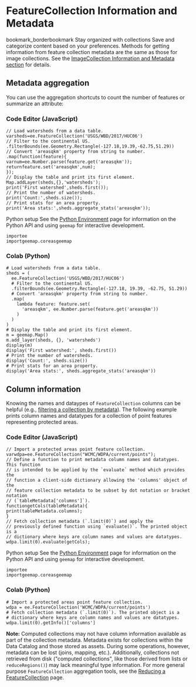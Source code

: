  
#  FeatureCollection Information and Metadata
bookmark_borderbookmark Stay organized with collections  Save and categorize content based on your preferences. 
Methods for getting information from feature collection metadata are the same as those for image collections. See the [ImageCollection Information and Metadata section](https://developers.google.com/earth-engine/guides/ic_info) for details.
## Metadata aggregation
You can use the aggregation shortcuts to count the number of features or summarize an attribute:
### Code Editor (JavaScript)
```
// Load watersheds from a data table.
varsheds=ee.FeatureCollection('USGS/WBD/2017/HUC06')
// Filter to the continental US.
.filterBounds(ee.Geometry.Rectangle(-127.18,19.39,-62.75,51.29))
// Convert 'areasqkm' property from string to number.
.map(function(feature){
varnum=ee.Number.parse(feature.get('areasqkm'));
returnfeature.set('areasqkm',num);
});
// Display the table and print its first element.
Map.addLayer(sheds,{},'watersheds');
print('First watershed',sheds.first());
// Print the number of watersheds.
print('Count:',sheds.size());
// Print stats for an area property.
print('Area stats:',sheds.aggregate_stats('areasqkm'));
```
Python setup
See the [ Python Environment](https://developers.google.com/earth-engine/guides/python_install) page for information on the Python API and using `geemap` for interactive development.
```
importee
importgeemap.coreasgeemap
```

### Colab (Python)
```
# Load watersheds from a data table.
sheds = (
  ee.FeatureCollection('USGS/WBD/2017/HUC06')
  # Filter to the continental US.
  .filterBounds(ee.Geometry.Rectangle(-127.18, 19.39, -62.75, 51.29))
  # Convert 'areasqkm' property from string to number.
  .map(
    lambda feature: feature.set(
      'areasqkm', ee.Number.parse(feature.get('areasqkm'))
    )
  )
)
# Display the table and print its first element.
m = geemap.Map()
m.add_layer(sheds, {}, 'watersheds')
display(m)
display('First watershed:', sheds.first())
# Print the number of watersheds.
display('Count:', sheds.size())
# Print stats for an area property.
display('Area stats:', sheds.aggregate_stats('areasqkm'))
```

## Column information
Knowing the names and dataypes of `FeatureCollection` columns can be helpful (e.g., [filtering a collection by metadata](https://developers.google.com/earth-engine/guides/feature_collection_filtering)). The following example prints column names and datatypes for a collection of point features representing protected areas.
### Code Editor (JavaScript)
```
// Import a protected areas point feature collection.
varwdpa=ee.FeatureCollection("WCMC/WDPA/current/points");
// Define a function to print metadata column names and datatypes. This function
// is intended to be applied by the `evaluate` method which provides the
// function a client-side dictionary allowing the 'columns' object of the
// feature collection metadata to be subset by dot notation or bracket notation
// (`tableMetadata['columns']`).
functiongetCols(tableMetadata){
print(tableMetadata.columns);
}
// Fetch collection metadata (`.limit(0)`) and apply the
// previously defined function using `evaluate()`. The printed object is a
// dictionary where keys are column names and values are datatypes.
wdpa.limit(0).evaluate(getCols);
```
Python setup
See the [ Python Environment](https://developers.google.com/earth-engine/guides/python_install) page for information on the Python API and using `geemap` for interactive development.
```
importee
importgeemap.coreasgeemap
```

### Colab (Python)
```
# Import a protected areas point feature collection.
wdpa = ee.FeatureCollection('WCMC/WDPA/current/points')
# Fetch collection metadata (`.limit(0)`). The printed object is a
# dictionary where keys are column names and values are datatypes.
wdpa.limit(0).getInfo()['columns']
```
**Note:** Computed collections may not have column information available as part of the collection metadata. Metadata exists for collections within the Data Catalog and those stored as assets. During some operations, however, metadata can be lost (joins, mapping, etc.). Additionally, collections not retrieved from disk ("computed collections", like those derived from lists or `reduceRegions()`) may lack meaningful type information.
For more general purpose `FeatureCollection` aggregation tools, see the [Reducing a FeatureCollection](https://developers.google.com/earth-engine/guides/feature_collection_reducing) page.
